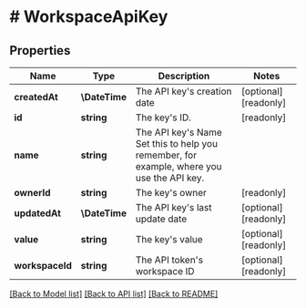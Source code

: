 # # WorkspaceApiKey

## Properties

Name | Type | Description | Notes
------------ | ------------- | ------------- | -------------
**createdAt** | **\DateTime** | The API key&#39;s creation date | [optional] [readonly]
**id** | **string** | The key&#39;s ID. | [readonly]
**name** | **string** | The API key&#39;s Name  Set this to help you remember, for example, where you use the API key. |
**ownerId** | **string** | The key&#39;s owner | [readonly]
**updatedAt** | **\DateTime** | The API key&#39;s last update date | [optional] [readonly]
**value** | **string** | The key&#39;s value | [optional] [readonly]
**workspaceId** | **string** | The API token&#39;s workspace ID | [optional] [readonly]

[[Back to Model list]](../../README.md#models) [[Back to API list]](../../README.md#endpoints) [[Back to README]](../../README.md)
